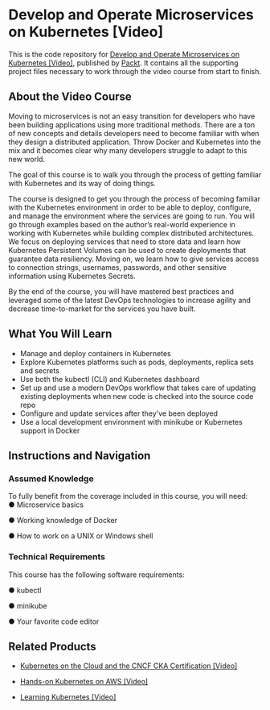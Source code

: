 # Develop and Operate Microservices on Kubernetes [Video]
This is the code repository for [Develop and Operate Microservices on Kubernetes [Video]](https://www.packtpub.com/virtualization-and-cloud/develop-and-operate-microservices-kubernetes-video?utm_source=github&utm_medium=repository&utm_campaign=9781789135206), published by [Packt](https://www.packtpub.com/?utm_source=github). It contains all the supporting project files necessary to work through the video course from start to finish.
## About the Video Course
Moving to microservices is not an easy transition for developers who have been building applications using more traditional methods. There are a ton of new concepts and details developers need to become familiar with when they design a distributed application. Throw Docker and Kubernetes into the mix and it becomes clear why many developers struggle to adapt to this new world.

The goal of this course is to walk you through the process of getting familiar with Kubernetes and its way of doing things.

The course is designed to get you through the process of becoming familiar with the Kubernetes environment in order to be able to deploy, configure, and manage the environment where the services are going to run. You will go through examples based on the author’s real-world experience in working with Kubernetes while building complex distributed architectures. We focus on deploying services that need to store data and learn how Kubernetes Persistent Volumes can be used to create deployments that guarantee data resiliency. Moving on, we learn how to give services access to connection strings, usernames, passwords, and other sensitive information using Kubernetes Secrets.

By the end of the course, you will have mastered best practices and leveraged some of the latest DevOps technologies to increase agility and decrease time-to-market for the services you have built.

<H2>What You Will Learn</H2>
<DIV class=book-info-will-learn-text>
<UL>
<LI>Manage and deploy containers in Kubernetes&nbsp; 
<LI>Explore Kubernetes platforms such as pods, deployments, replica sets and secrets 
<LI>Use both the kubectl (CLI) and Kubernetes dashboard 
<LI>Set up and use a modern DevOps workflow that takes care of updating existing deployments when new code is checked into the source code repo 
<LI>Configure and update services after they've been deployed 
<LI>Use a local development environment with minikube or Kubernetes support in Docker </LI></UL></DIV>

## Instructions and Navigation
### Assumed Knowledge
To fully benefit from the coverage included in this course, you will need:<br/>
● Microservice basics

● Working knowledge of Docker

● How to work on a UNIX or Windows shell

### Technical Requirements
This course has the following software requirements:<br/>


● kubectl

● minikube

● Your favorite code editor


## Related Products
* [Kubernetes on the Cloud and the CNCF CKA Certification [Video]](https://www.packtpub.com/networking-and-servers/kubernetes-cloud-and-cncf-cka-certification-video?utm_source=github&utm_medium=repository&utm_campaign=9781789531565)

* [Hands-on Kubernetes on AWS [Video]](https://www.packtpub.com/virtualization-and-cloud/hands-kubernetes-aws-video?utm_source=github&utm_medium=repository&utm_campaign=9781789130003)

* [Learning Kubernetes [Video]](https://www.packtpub.com/virtualization-and-cloud/learning-kubernetes-video?utm_source=github&utm_medium=repository&utm_campaign=9781787126541)

